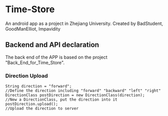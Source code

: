 # Time-Store
An android app as a project in Zhejiang University.
Created by BadStudent, GoodManElliot, Impavidity

## Backend and API declaration
The back end of the APP is based on the project "Back_End_for_Time_Store".

### Direction Upload
	String direction = "forward"; 
	//Define the direction including "forward" "backward" "left" "right"
	DirectionClass postDirection = new DirectionClass(direction);
	//New a DirectionClass, put the direction into it
	postDirection.upload();
	//Upload the direction to server
